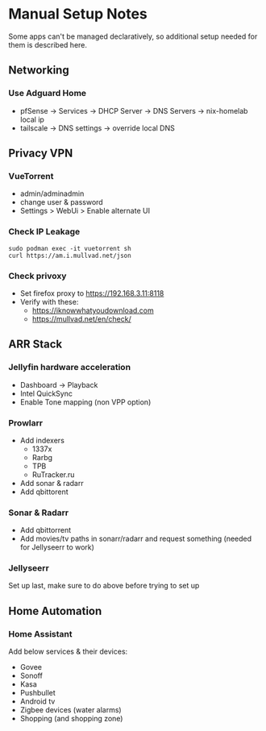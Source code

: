 # Manual Setup Notes
Some apps can't be managed declaratively, so additional setup needed for them is described here.
## Networking
### Use Adguard Home
- pfSense -> Services -> DHCP Server -> DNS Servers -> nix-homelab local ip
- tailscale -> DNS settings -> override local DNS

## Privacy VPN
### VueTorrent
- admin/adminadmin
- change user & password
- Settings > WebUi > Enable alternate UI
### Check IP Leakage
```console
sudo podman exec -it vuetorrent sh
curl https://am.i.mullvad.net/json
```
### Check privoxy
- Set firefox proxy to https://192.168.3.11:8118
- Verify with these:
  - https://iknowwhatyoudownload.com
  - https://mullvad.net/en/check/

## ARR Stack
### Jellyfin hardware acceleration
- Dashboard -> Playback
- Intel QuickSync
- Enable Tone mapping (non VPP option)

### Prowlarr 
- Add indexers
  - 1337x
  - Rarbg
  - TPB
  - RuTracker.ru
- Add sonar & radarr
- Add qbittorent

### Sonar & Radarr
- Add qbittorrent
- Add movies/tv paths in sonarr/radarr and request something (needed for Jellyseerr to work)

### Jellyseerr
Set up last, make sure to do above before trying to set up

## Home Automation
### Home Assistant
Add below services & their devices:
- Govee
- Sonoff
- Kasa
- Pushbullet
- Android tv
- Zigbee devices (water alarms)
- Shopping (and shopping zone)